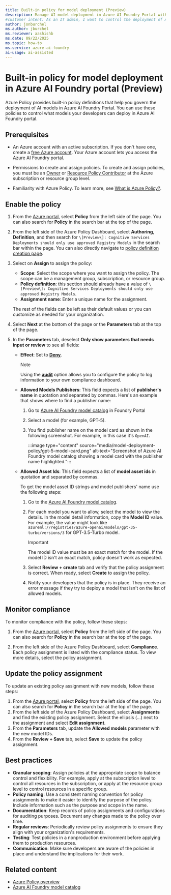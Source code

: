 ```yaml
---
title: Built-in policy for model deployment (Preview)
description: Manage AI model deployment in Azure AI Foundry Portal with built-in Azure Policy definitions. Learn how to govern and manage model deployments effectively.
#customer intent: As an IT admin, I want to control the deployment of AI models in Azure AI Foundry Portal so that I can ensure compliance with organizational policies.
author: jonburchel
ms.author: jburchel
ms.reviewer: aashishb
ms.date: 09/22/2025
ms.topic: how-to
ms.service: azure-ai-foundry
ai-usage: ai-assisted
---
```


# Built-in policy for model deployment in Azure AI Foundry portal (Preview)

Azure Policy provides built-in policy definitions that help you govern the deployment of AI models in Azure AI Foundry Portal. You can use
these policies to control what models your developers can deploy in Azure AI Foundry portal.

## Prerequisites

- An Azure account with an active subscription. If you don't have one, create a [free Azure account](https://azure.microsoft.com/free/). Your
  Azure account lets you access the Azure AI Foundry portal.

- Permissions to create and assign policies. To create and assign policies, you must be an [Owner](/azure/role-based-access-control/built-in-roles#owner) or [Resource Policy Contributor](/azure/role-based-access-control/built-in-roles#resource-policy-contributor) at the Azure subscription or resource group level.

- Familiarity with Azure Policy. To learn more, see [What is Azure Policy?](/azure/governance/policy/overview).

## Enable the policy

1. From the [Azure portal](https://portal.azure.com/), select **Policy** from the left side of the page. You can also
   search for **Policy** in the search bar at the top of the page.

1. From the left side of the Azure Policy Dashboard, select **Authoring**, **Definition**, and then search for `\[Preview\]: Cognitive Services Deployments should only use approved Registry Models` in the search bar within the page. You can also directly navigate to [policy definition creation page](https://ms.portal.azure.com/#view/Microsoft_Azure_Policy/PolicyDetail.ReactView/id/%2Fproviders%2FMicrosoft.Authorization%2FpolicyDefinitions%2Faafe3651-cb78-4f68-9f81-e7e41509110f/version/1.0.0-preview/scopes~/%5B%22%2Fsubscriptions%2Fa4393d89-7e7f-4b0b-826e-72fc42c33d1f%22%2C%22%2Fsubscriptions%2Fd128f140-94e6-4175-87a7-954b9d27db16%22%2C%22%2Fsubscriptions%2F562da9fc-fd6e-4f24-a6aa-99827a7f6f91%22%5D/contextRender~/false).

1. Select on **Assign** to assign the policy:

   - **Scope**: Select the scope where you want to assign the policy. The scope can be a management group, subscription, or resource group.
   - **Policy definition**: this section should already have a value of `\[Preview\]: Cognitive Services Deployments should only use approved Registry Models`.
   - **Assignment name**: Enter a unique name for the assignment.

   The rest of the fields can be left as their default values or you can customize as needed for your organization.

1. Select **Next** at the bottom of the page or the **Parameters** tab at the top of the page.

1. In the **Parameters** tab, deselect **Only show parameters that needs input or review** to see all fields:

   - **Effect**: Set to [**Deny**](/azure/governance/policy/concepts/effect-deny).

     > [!NOTE]
     > Using the [**audit**](/azure/governance/policy/concepts/effect-audit) option allows you to configure the policy to log information to your own compliance dashboard.

   - **Allowed Models Publishers**: This field expects a list of **publisher's name** in quotation and separated by commas. Here's an example that shows where to find a publisher name:

     1. Go to [Azure AI Foundry model catalog](/azure/ai-foundry/how-to/model-catalog-overview) in Foundry Portal
     1. Select a model (for example, GPT-5).
     1. You find publisher name on the model card as shown in the following screenshot. For example, in this case it's `OpenAI`.

        :::image type="content" source="media/model-deployment-policy/gpt-5-model-card.png" alt-text="Screenshot of Azure AI Foundry model catalog showing a model card with the publisher name highlighted.":::

   - **Allowed Asset Ids**: This field expects a list of **model asset ids** in quotation and separated by commas.

     To get the model asset ID strings and model publishers' name use the following steps:

     1. Go to the [Azure AI Foundry model catalog](/azure/ai-foundry/how-to/model-catalog-overview).
     1. For each model you want to allow, select the model to view the details. In the model detail information, copy the **Model ID** value. For example, the value might look like `azureml://registries/azure-openai/models/gpt-35-turbo/versions/3` for GPT-3.5-Turbo model.

        > [!IMPORTANT]
        > The model ID value must be an exact match for the model. If the model ID isn't an exact match, policy doesn't work as expected.

     1. Select **Review + create** tab and verify that the policy assignment is correct. When ready, select **Create** to assign the policy.
     1. Notify your developers that the policy is in place. They receive an error message if they try to deploy a model that isn't on the list of allowed models.

## Monitor compliance

To monitor compliance with the policy, follow these steps:

1. From the [Azure portal](https://portal.azure.com/), select **Policy** from the left side of the page. You can also search for **Policy** in the search bar at the top of the page.

1. From the left side of the Azure Policy Dashboard, select **Compliance**. Each policy assignment is listed with the compliance status. To view more details, select the policy assignment.

## Update the policy assignment

To update an existing policy assignment with new models, follow these steps:

1. From the [Azure portal](https://portal.azure.com/), select **Policy** from the left side of the page. You can also search for **Policy** in the search bar at the top of the page.
1. From the left side of the Azure Policy Dashboard, select **Assignments** and find the existing policy assignment. Select the ellipsis (...) next to the assignment and select **Edit assignment**.
1. From the **Parameters** tab, update the **Allowed models** parameter with the new model IDs.
1. From the **Review + Save** tab, select **Save** to update the policy assignment.

## Best practices

- **Granular scoping**: Assign policies at the appropriate scope to balance control and flexibility. For example, apply at the subscription level to control all resources in the subscription, or apply at the resource group level to control resources in a specific group.
- **Policy naming**: Use a consistent naming convention for policy assignments to make it easier to identify the purpose of the policy. Include information such as the purpose and scope in the name.
- **Documentation**: Keep records of policy assignments and configurations for auditing purposes. Document any changes made to the policy over time.
- **Regular reviews**: Periodically review policy assignments to ensure they align with your organization's requirements.
- **Testing**: Test policies in a nonproduction environment before applying them to production resources.
- **Communication**: Make sure developers are aware of the policies in place and understand the implications for their work.

## Related content

- [Azure Policy overview](/azure/governance/policy/overview)
- [Azure AI Foundry model catalog](/azure/ai-foundry/how-to/model-catalog-overview)
